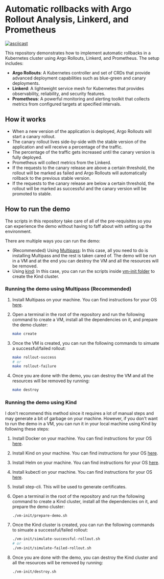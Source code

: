 # Automatic rollbacks with Argo Rollout Analysis, Linkerd, and Prometheus

[![asciicast](https://asciinema.org/a/oS5s9XXIIZ7QR7t63EV5nRLdx.svg)](https://asciinema.org/a/oS5s9XXIIZ7QR7t63EV5nRLdx)

This repository demonstrates how to implement automatic rollbacks in a Kubernetes cluster using Argo Rollouts, Linkerd, and Prometheus. The setup includes:

- **Argo Rollouts**: A Kubernetes controller and set of CRDs that provide advanced deployment capabilities such as blue-green and canary deployments.
- **Linkerd**: A lightweight service mesh for Kubernetes that provides observability, reliability, and security features.
- **Prometheus**: A powerful monitoring and alerting toolkit that collects metrics from configured targets at specified intervals.

## How it works

- When a new version of the application is deployed, Argo Rollouts will start a canary rollout.
- The canary rollout lives side-by-side with the stable version of the application and will receive a percentage of the traffic.
- The percentage of the traffic gets increased until the canary version is fully deployed.
- Prometheus will collect metrics from the Linkerd.
- If the requests to the canary release are above a certain threshold, the rollout will be marked as failed and Argo Rollouts will automatically rollback to the previous stable version.
- If the requests to the canary release are below a certain threshold, the rollout will be marked as successful and the canary version will be promoted to stable.

## How to run the demo

The scripts in this repository take care of all of the pre-requisites so you can experience the demo without having to faff about with setting up the environment. 

There are multiple ways you can run the demo:

- (Recommended) Using [Multipass](https://multipass.run/): In this case, all you need to do is installing Multipass and the rest is taken cared of. The demo will be run in a VM and at the end you can destroy the VM and all the resources will be removed.
- Using [kind](https://kind.sigs.k8s.io/): In this case, you can run the scripts inside [vm-init folder](./vm-init/) to create the Kind cluster.

### Running the demo using Multipass (Recommended)

1. Install Multipass on your machine. You can find instructions for your OS [here](https://multipass.run/download).
1. Open a terminal in the root of the repository and run the following command to create a VM, install all the dependencies on it, and prepare the demo cluster:

    ```bash
    make create
    ```

1. Once the VM is created, you can run the following commands to simuate a successful/failed rollout:

    ```bash
    make rollout-success
    # or
    make rollout-failure
    ```

1. Once you are done with the demo, you can destroy the VM and all the resources will be removed by running:

    ```bash
    make destroy
    ```

### Running the demo using Kind

I don't recommend this method since it requires a lot of manual steps and may generate a bit of garbage on your machine. However, if you don't want to run the demo in a VM, you can run it in your local machine using Kind by following these steps:

1. Install Docker on your machine. You can find instructions for your OS [here](https://docs.docker.com/get-docker/).
1. Install Kind on your machine. You can find instructions for your OS [here](https://kind.sigs.k8s.io/docs/user/quick-start/#installation).
1. Install Helm on your machine. You can find instructions for your OS [here](https://helm.sh/docs/intro/install/).
1. Install kubectl on your machine. You can find instructions for your OS [here](https://kubernetes.io/docs/tasks/tools/install-kubectl-linux/).
1. Install step-cli. This will be used to generate certificates.
1. Open a terminal in the root of the repository and run the following command to create a Kind cluster, install all the dependencies on it, and prepare the demo cluster:

    ```bash
    ./vm-init/prepare-demo.sh
    ```

1. Once the Kind cluster is created, you can run the following commands to simuate a successful/failed rollout:

    ```bash
    ./vm-init/simulate-successful-rollout.sh
    # or
    ./vm-init/simulate-failed-rollout.sh
    ```

1. Once you are done with the demo, you can destroy the Kind cluster and all the resources will be removed by running:

    ```bash
    ./vm-init/destroy.sh
    ```
